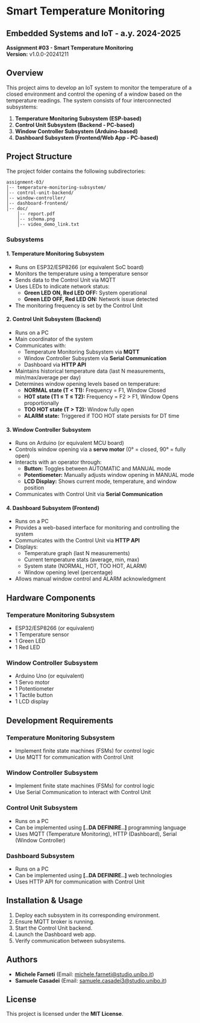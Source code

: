 # Smart Temperature Monitoring

## Embedded Systems and IoT - a.y. 2024-2025

**Assignment #03 - Smart Temperature Monitoring**  
**Version:** v1.0.0-20241211

## Overview
This project aims to develop an IoT system to monitor the temperature of a closed environment and control the opening of a window based on the temperature readings. The system consists of four interconnected subsystems:

1. **Temperature Monitoring Subsystem (ESP-based)**
2. **Control Unit Subsystem (Backend - PC-based)**
3. **Window Controller Subsystem (Arduino-based)**
4. **Dashboard Subsystem (Frontend/Web App - PC-based)**

## Project Structure
The project folder contains the following subdirectories:

```
assignment-03/
│-- temperature-monitoring-subsystem/
│-- control-unit-backend/
│-- window-controller/
│-- dashboard-frontend/
│-- doc/
    │-- report.pdf
    │-- schema.png
    │-- video_demo_link.txt
```

### Subsystems
#### 1. Temperature Monitoring Subsystem
- Runs on ESP32/ESP8266 (or equivalent SoC board)
- Monitors the temperature using a temperature sensor
- Sends data to the Control Unit via MQTT
- Uses LEDs to indicate network status:
  - **Green LED ON, Red LED OFF:** System operational
  - **Green LED OFF, Red LED ON:** Network issue detected
- The monitoring frequency is set by the Control Unit

#### 2. Control Unit Subsystem (Backend)
- Runs on a PC
- Main coordinator of the system
- Communicates with:
  - Temperature Monitoring Subsystem via **MQTT**
  - Window Controller Subsystem via **Serial Communication**
  - Dashboard via **HTTP API**
- Maintains historical temperature data (last N measurements, min/max/average per day)
- Determines window opening levels based on temperature:
  - **NORMAL state (T < T1):** Frequency = F1, Window Closed
  - **HOT state (T1 ≤ T ≤ T2):** Frequency = F2 > F1, Window Opens proportionally
  - **TOO HOT state (T > T2):** Window fully open
  - **ALARM state:** Triggered if TOO HOT state persists for DT time

#### 3. Window Controller Subsystem
- Runs on Arduino (or equivalent MCU board)
- Controls window opening via a **servo motor** (0° = closed, 90° = fully open)
- Interacts with an operator through:
  - **Button:** Toggles between AUTOMATIC and MANUAL mode
  - **Potentiometer:** Manually adjusts window opening in MANUAL mode
  - **LCD Display:** Shows current mode, temperature, and window position
- Communicates with Control Unit via **Serial Communication**

#### 4. Dashboard Subsystem (Frontend)
- Runs on a PC
- Provides a web-based interface for monitoring and controlling the system
- Communicates with the Control Unit via **HTTP API**
- Displays:
  - Temperature graph (last N measurements)
  - Current temperature stats (average, min, max)
  - System state (NORMAL, HOT, TOO HOT, ALARM)
  - Window opening level (percentage)
- Allows manual window control and ALARM acknowledgment

## Hardware Components
### Temperature Monitoring Subsystem
- ESP32/ESP8266 (or equivalent)
- 1 Temperature sensor
- 1 Green LED
- 1 Red LED

### Window Controller Subsystem
- Arduino Uno (or equivalent)
- 1 Servo motor
- 1 Potentiometer
- 1 Tactile button
- 1 LCD display

## Development Requirements
### Temperature Monitoring Subsystem
- Implement finite state machines (FSMs) for control logic
- Use MQTT for communication with Control Unit

### Window Controller Subsystem
- Implement finite state machines (FSMs) for control logic
- Use Serial Communication to interact with Control Unit

### Control Unit Subsystem
- Runs on a PC
- Can be implemented using **[..DA DEFINIRE..]** programming language
- Uses MQTT (Temperature Monitoring), HTTP (Dashboard), Serial (Window Controller)

### Dashboard Subsystem
- Runs on a PC
- Can be implemented using **[..DA DEFINIRE..]** web technologies
- Uses HTTP API for communication with Control Unit

## Installation & Usage
1. Deploy each subsystem in its corresponding environment.
2. Ensure MQTT broker is running.
3. Start the Control Unit backend.
4. Launch the Dashboard web app.
5. Verify communication between subsystems.

## Authors
- **Michele Farneti** (Email: michele.farneti@studio.unibo.it)
- **Samuele Casadei** (Email: samuele.casadei3@studio.unibo.it)

## License
This project is licensed under the **MIT License**.

